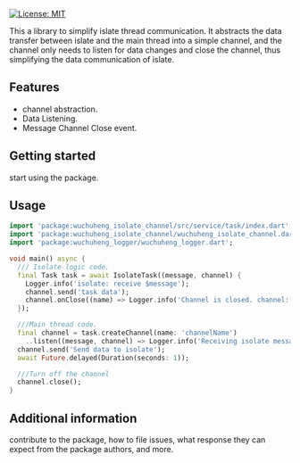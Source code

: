 [![License: MIT](https://img.shields.io/badge/License-MIT-yellow.svg)](https://opensource.org/licenses/MIT)


This a library to simplify islate thread communication. It abstracts the data transfer between islate and the main thread into a simple channel, and the channel only needs to listen for data changes and close the channel, thus simplifying the data communication of islate.

## Features

- channel abstraction.
- Data Listening.
- Message Channel Close event.

## Getting started

start using the package.

## Usage

```dart
import 'package:wuchuheng_isolate_channel/src/service/task/index.dart';
import 'package:wuchuheng_isolate_channel/wuchuheng_isolate_channel.dart';
import 'package:wuchuheng_logger/wuchuheng_logger.dart';

void main() async {
  /// Isolate logic code.
  final Task task = await IsolateTask((message, channel) {
    Logger.info('isolate: receive $message');
    channel.send('task data');
    channel.onClose((name) => Logger.info('Channel is closed. channel: $name.'));
  });

  ///Main thread code.
  final channel = task.createChannel(name: 'channelName')
    ..listen((message, channel) => Logger.info('Receiving isolate messages')).cancel();
  channel.send('Send data to isolate');
  await Future.delayed(Duration(seconds: 1));

  ///Turn off the channel
  channel.close();
}
```

## Additional information

contribute to the package, how to file issues, what response they can expect 
from the package authors, and more.
